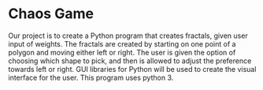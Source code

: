 # Chaos Game
Our project is to create a Python program that creates fractals, given user input of weights.
The fractals are created by starting on one point of a polygon and moving either left or right.
The user is given the option of choosing which shape to pick, and then is allowed to adjust the preference towards left or right.
GUI libraries for Python will be used to create the visual interface for the user.
This program uses python 3.
